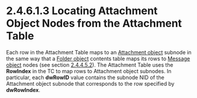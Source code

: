 <html dir="LTR" xmlns:mshelp="http://msdn.microsoft.com/mshelp" xmlns:ddue="http://ddue.schemas.microsoft.com/authoring/2003/5" xmlns:xlink="http://www.w3.org/1999/xlink" xmlns:tool="http://www.microsoft.com/tooltip">
    <head>
        <meta http-equiv="Content-Type" content="text/html; CHARSET=utf-8"></meta>
        <meta name="save" content="history"></meta>
        <title>2.4.6.1.3 Locating Attachment Object Nodes from the Attachment Table</title>
        <xml>
            <mshelp:toctitle title="2.4.6.1.3 Locating Attachment Object Nodes from the Attachment Table"></mshelp:toctitle>
            <mshelp:rltitle title="[MS-PST]: Locating Attachment Object Nodes from the Attachment Table"></mshelp:rltitle>
            <mshelp:keyword index="A" term="fd3a33fe-6425-4f5f-8db2-c432e09782cc"></mshelp:keyword>
            <mshelp:attr name="DCSext.ContentType" value="open specification"></mshelp:attr>
            <mshelp:attr name="AssetID" value="fd3a33fe-6425-4f5f-8db2-c432e09782cc"></mshelp:attr>
            <mshelp:attr name="TopicType" value="kbRef"></mshelp:attr>
            <mshelp:attr name="DCSext.Title" value="[MS-PST]: Locating Attachment Object Nodes from the Attachment Table" />
        </xml>
    </head>
    <body>
        <div id="header">
            <h1 class="heading">2.4.6.1.3 Locating Attachment Object Nodes from the Attachment Table</h1>
        </div>
        <div id="mainSection">
            <div id="mainBody">
                <div id="allHistory" class="saveHistory"></div>
                <div id="sectionSection0" class="section" name="collapseableSection">
                    

<p>Each row in the Attachment Table maps to an <a href="08220cc9-69b1-4072-a2e7-2a0ff201d505.html#gt_6ab4cacc-0e1a-4843-b9e5-4f1fee5a695a">Attachment object</a> subnode
in the same way that a <a href="08220cc9-69b1-4072-a2e7-2a0ff201d505.html#gt_0682daa7-c1b8-419b-8a32-6048833d0b72">Folder
object</a> contents table maps its rows to <a href="08220cc9-69b1-4072-a2e7-2a0ff201d505.html#gt_b6c15d0c-d992-421d-ba96-99d3b63894cf">Message object</a> nodes (see
section <a href="5a8713b7-efa5-4f6c-aba7-5de42731e00f.md">2.4.4.5.2</a>). The
Attachment Table uses the <b>RowIndex</b> in the TC to map rows to Attachment
object subnodes. In particular, each <b>dwRowID</b> value contains the subnode
NID of the Attachment object subnode that corresponds to the row specified by <b>dwRowIndex</b>.</p>
                </div>
            </div>
        </div>
    </body>
</html>